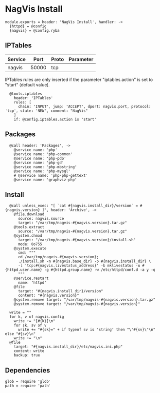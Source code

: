 
# NagVis Install

    module.exports = header: 'NagVis Install', handler: ->
      {httpd} = @config
      {nagvis} = @config.ryba

## IPTables

| Service           | Port  | Proto | Parameter       |
|-------------------|-------|-------|-----------------|
|  nagvis           | 50000 |  tcp  |                 |

IPTables rules are only inserted if the parameter "iptables.action" is set to
"start" (default value).

      @tools.iptables
        header: 'IPTables'
        rules: [
          chain: 'INPUT', jump: 'ACCEPT', dport: nagvis.port, protocol: 'tcp', state: 'NEW', comment: "NagVis"
        ]
        if: @config.iptables.action is 'start'

## Packages

      @call header: 'Packages', ->
        @service name: 'php'
        @service name: 'php-common'
        @service name: 'php-pdo'
        @service name: 'php-gd'
        @service name: 'php-mbstring'
        @service name: 'php-mysql'
        # @service name: 'php-php-gettext'
        @service name: 'graphviz-php'

## Install

      @call unless_exec: "[ `cat #{nagvis.install_dir}/version` = #{nagvis.version} ]", header: 'Archive', ->
        @file.download
          source: nagvis.source
          target: "/var/tmp/nagvis-#{nagvis.version}.tar.gz"
        @tools.extract
          source: "/var/tmp/nagvis-#{nagvis.version}.tar.gz"
        @system.chmod
          target: "/var/tmp/nagvis-#{nagvis.version}/install.sh"
          mode: 0o755
        @system.execute
          cmd: """
          cd /var/tmp/nagvis-#{nagvis.version};
          ./install.sh -n #{nagvis.base_dir} -p #{nagvis.install_dir} \
          -l 'tcp:#{nagvis.livestatus_address}' -b mklivestatus -u #{httpd.user.name} -g #{httpd.group.name} -w /etc/httpd/conf.d -a y -q
          """
        @service.restart
          name: 'httpd'
        @file
          target: "#{nagvis.install_dir}/version"
          content: "#{nagvis.version}"
        @system.remove target: "/var/tmp/nagvis-#{nagvis.version}.tar.gz"
        @system.remove target: "/var/tmp/nagvis-#{nagvis.version}"

      write = ""
      for k, v of nagvis.config
        write += "[#{k}]\n"
        for sk, sv of v
          write += "#{sk}=" + if typeof sv is 'string' then "\"#{sv}\"\n" else "#{sv}\n"
        write += "\n"
      @file
        target: "#{nagvis.install_dir}/etc/nagvis.ini.php"
        content: write
        backup: true

## Dependencies

    glob = require 'glob'
    path = require 'path'
